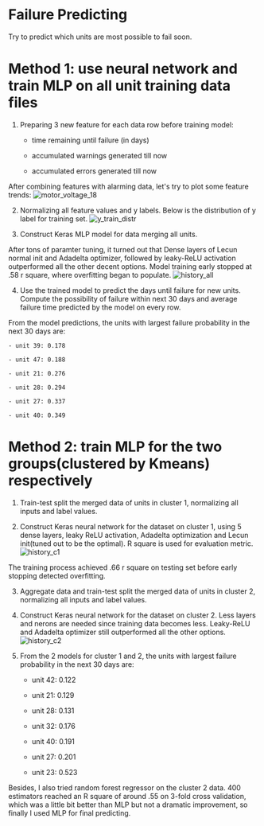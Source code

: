 # Failure Predicting
Try to predict which units are most possible to fail soon.

# Method 1: use neural network and train MLP on all unit training data files

1. Preparing 3 new feature for each data row before training model:

	- time remaining until failure (in days)

	- accumulated warnings generated till now

	- accumulated errors generated till now
	
After combining features with alarming data, let's try to plot some feature trends:
![motor_voltage_18](https://github.com/telenovelachuan/predictive_widget_maintenance/blob/master/reports/figures/failure_predicting/motor_voltage_18.png)

2. Normalizing all feature values and y labels. Below is the distribution of y label for training set.
![y_train_distr](https://github.com/telenovelachuan/predictive_widget_maintenance/blob/master/reports/figures/failure_predicting/y_train_distr.png)

3. Construct Keras MLP model for data merging all units.

After tons of paramter tuning, it turned out that Dense layers of Lecun normal init and Adadelta optimizer, followed by leaky-ReLU activation outperformed all the other decent options. Model training early stopped at .58 r square, where overfitting began to populate.
![history_all](https://github.com/telenovelachuan/predictive_widget_maintenance/blob/master/reports/figures/failure_predicting/training_history_all.png)

4. Use the trained model to predict the days until failure for new units. Compute the possibility of failure within next 30 days and average failure time predicted by the model on every row.

From the model predictions, the units with largest failure probability in the next 30 days are:

	- unit 39: 0.178

	- unit 47: 0.188

	- unit 21: 0.276

	- unit 28: 0.294

	- unit 27: 0.337

	- unit 40: 0.349


# Method 2: train MLP for the two groups(clustered by Kmeans) respectively

1. Train-test split the merged data of units in cluster 1, normalizing all inputs and label values.

2. Construct Keras neural network for the dataset on cluster 1, using 5 dense layers, leaky ReLU activation, Adadelta optimization and Lecun init(tuned out to be the optimal). R square is used for evaluation metric.
![history_c1](https://github.com/telenovelachuan/predictive_widget_maintenance/blob/master/reports/figures/failure_predicting/training_history_c1.png)

The training process achieved .66 r square on testing set before early stopping detected overfitting.

3. Aggregate data and train-test split the merged data of units in cluster 2, normalizing all inputs and label values.

4. Construct Keras neural network for the dataset on cluster 2. Less layers and nerons are needed since training data becomes less. Leaky-ReLU and Adadelta optimizer still outperformed all the other options.
![history_c2](https://github.com/telenovelachuan/predictive_widget_maintenance/blob/master/reports/figures/failure_predicting/training_history_c2.png)

5. From the 2 models for cluster 1 and 2, the units with largest failure probability in the next 30 days are:

	- unit 42: 0.122

	- unit 21: 0.129

	- unit 28: 0.131

	- unit 32: 0.176

	- unit 40: 0.191

	- unit 27: 0.201

	- unit 23: 0.523
	
Besides, I also tried random forest regressor on the cluster 2 data. 400 estimators reached an R square of around .55 on 3-fold cross validation, which was a little bit better than MLP but not a dramatic improvement, so finally I used MLP for final predicting.


